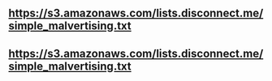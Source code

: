 ## https://s3.amazonaws.com/lists.disconnect.me/simple_malvertising.txt
## https://s3.amazonaws.com/lists.disconnect.me/simple_malvertising.txt
